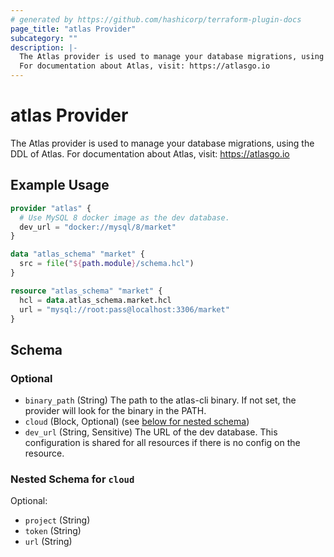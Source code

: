 ```yaml
---
# generated by https://github.com/hashicorp/terraform-plugin-docs
page_title: "atlas Provider"
subcategory: ""
description: |-
  The Atlas provider is used to manage your database migrations, using the DDL of Atlas.
  For documentation about Atlas, visit: https://atlasgo.io
---
```


# atlas Provider

The Atlas provider is used to manage your database migrations, using the DDL of Atlas.
For documentation about Atlas, visit: https://atlasgo.io

## Example Usage

```terraform
provider "atlas" {
  # Use MySQL 8 docker image as the dev database.
  dev_url = "docker://mysql/8/market"
}

data "atlas_schema" "market" {
  src = file("${path.module}/schema.hcl")
}

resource "atlas_schema" "market" {
  hcl = data.atlas_schema.market.hcl
  url = "mysql://root:pass@localhost:3306/market"
}
```

<!-- schema generated by tfplugindocs -->
## Schema

### Optional

- `binary_path` (String) The path to the atlas-cli binary. If not set, the provider will look for the binary in the PATH.
- `cloud` (Block, Optional) (see [below for nested schema](#nestedblock--cloud))
- `dev_url` (String, Sensitive) The URL of the dev database. This configuration is shared for all resources if there is no config on the resource.

<a id="nestedblock--cloud"></a>
### Nested Schema for `cloud`

Optional:

- `project` (String)
- `token` (String)
- `url` (String)
